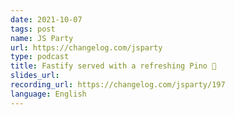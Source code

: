 ```yaml
---
date: 2021-10-07
tags: post
name: JS Party
url: https://changelog.com/jsparty
type: podcast
title: Fastify served with a refreshing Pino 🍷
slides_url:
recording_url: https://changelog.com/jsparty/197
language: English
---
```


